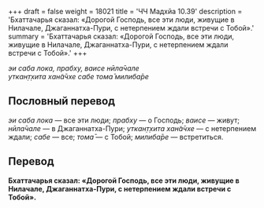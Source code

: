 +++
draft = false
weight = 18021
title = 'ЧЧ Мадхйа 10.39'
description = 'Бхаттачарья сказал: «Дорогой Господь, все эти люди, живущие в Нилачале, Джаганнатха-Пури, с нетерпением ждали встречи с Тобой».'
summary = 'Бхаттачарья сказал: «Дорогой Господь, все эти люди, живущие в Нилачале, Джаганнатха-Пури, с нетерпением ждали встречи с Тобой».'
+++

_эи саба лока, прабху, ваисе нӣла̄чале  
уткан̣т̣хита хан̃а̄чхе сабе тома̄ милиба̄ре_

## Пословный перевод

_эи_ _саба_ _лока_ — все эти люди; _прабху_ — о Господь; _ваисе_ — живут; _нӣла̄чале_ — в Джаганнатха-Пури; _уткан̣т̣хита_ _хан̃а̄чхе_ — с нетерпением ждали; _сабе_ — все; _тома̄_ — с Тобой; _милиба̄ре_ — встретиться.

## Перевод

**Бхаттачарья сказал: «Дорогой Господь, все эти люди, живущие в Нилачале, Джаганнатха-Пури, с нетерпением ждали встречи с Тобой».**
